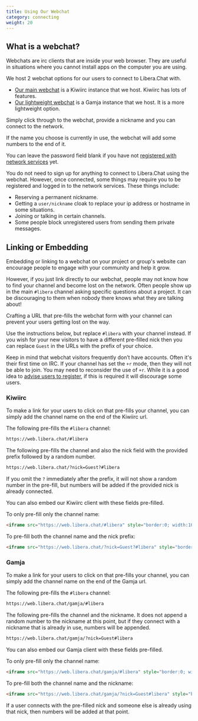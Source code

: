 ```yaml
---
title: Using Our Webchat
category: connecting
weight: 20
---
```


## What is a webchat?

Webchats are irc clients that are inside your web browser. They are useful
in situations where you cannot install apps on the computer you are using.

We host 2 webchat options for our users to connect to Libera.Chat with.

- [Our main webchat](https://web.libera.chat) is a Kiwiirc instance that we
host. Kiwiirc has lots of features.
- [Our lightweight webchat](https://web.libera.chat/gamja) is a Gamja
instance that we host. It is a more lightweight option.

Simply click through to the webchat, provide a nickname and you can connect
to the network.

If the name you choose is currently in use, the webchat will add some
numbers to the end of it.

You can leave the password field blank if you have not
[registered with network services](/guides/registration) yet.

You do not need to sign up for anything to connect to Libera.Chat using
the webchat. However, once connected, some things may require you to be
registered and logged in to the network services. These things include:

- Reserving a permanent nickname.
- Getting a `user/nickname` cloak to replace your ip address or hostname
in some situations.
- Joining or talking in certain channels.
- Some people block unregistered users from sending them private messages.

## Linking or Embedding

Embedding or linking to a webchat on your project or group's website can
encourage people to engage with your community and help it grow.

However, if you just link directly to our webchat, people may not know how to
find your channel and become lost on the network. Often people show up in the
main `#libera` channel asking specific questions about a project. It can be
discouraging to them when nobody there knows what they are talking about!

Crafting a URL that pre-fills the webchat form with your channel can prevent
your users getting lost on the way.

Use the instructions below, but replace `#libera` with your channel instead.
If you wish for your new visitors to have a different pre-filled nick then
you can replace `Guest` in the URLs with the prefix of your choice.

Keep in mind that webchat visitors frequently don’t have accounts. Often it's
their first time on IRC. If your channel has set the `+r` mode, then they will
not be able to join. You may need to reconsider the use of `+r`. While it is a
good idea to [advise users to register](/guides/registration), if this is
required it will discourage some users.

### Kiwiirc

To make a link for your users to click on that pre-fills your channel, you
can simply add the channel name on the end of the Kiwiirc url.

The following pre-fills the `#libera` channel:

```html
https://web.libera.chat/#libera
```

The following pre-fills the channel and also the nick field with the provided
prefix followed by a random number.

```html
https://web.libera.chat/?nick=Guest?#libera
```

If you omit the `?` immediately after the prefix, it will not show a random
number in the pre-fill, but numbers will be added if the provided nick is
already connected.

You can also embed our Kiwiirc client with these fields pre-filled.

To only pre-fill only the channel name:

```html
<iframe src="https://web.libera.chat/#libera" style="border:0; width:100%; height:450px;"></iframe>
```

To pre-fill both the channel name and the nick prefix:

```html
<iframe src="https://web.libera.chat/?nick=Guest?#libera" style="border:0; width:100%; height:450px;"></iframe>
```

### Gamja

To make a link for your users to click on that pre-fills your channel, you
can simply add the channel name on the end of the Gamja url.

The following pre-fills the `#libera` channel:

```html
https://web.libera.chat/gamja/#libera
```

The following pre-fills the channel and the nickname. It does not append a
random number to the nickname at this point, but if they connect with a
nickname that is already in use, numbers will be appended.

```html
https://web.libera.chat/gamja/?nick=Guest#libera
```

You can also embed our Gamja client with these fields pre-filled.

To only pre-fill only the channel name:

```html
<iframe src="https://web.libera.chat/gamja/#libera" style="border:0; width:100%; height:450px;"></iframe>
```

To pre-fill both the channel name and the nickname:

```html
<iframe src="https://web.libera.chat/gamja/?nick=Guest#libera" style="border:0; width:100%; height:450px;"></iframe>
```

If a user connects with the pre-filled nick and someone else is already using
that nick, then numbers will be added at that point.
